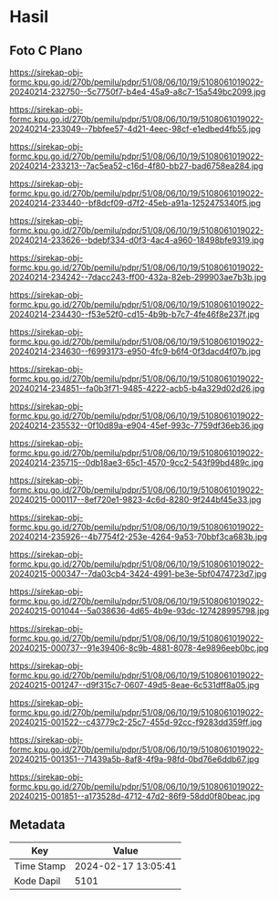 # Hasil

## Foto C Plano

https://sirekap-obj-formc.kpu.go.id/270b/pemilu/pdpr/51/08/06/10/19/5108061019022-20240214-232750--5c7750f7-b4e4-45a9-a8c7-15a549bc2099.jpg

https://sirekap-obj-formc.kpu.go.id/270b/pemilu/pdpr/51/08/06/10/19/5108061019022-20240214-233049--7bbfee57-4d21-4eec-98cf-e1edbed4fb55.jpg

https://sirekap-obj-formc.kpu.go.id/270b/pemilu/pdpr/51/08/06/10/19/5108061019022-20240214-233213--7ac5ea52-c16d-4f80-bb27-bad6758ea284.jpg

https://sirekap-obj-formc.kpu.go.id/270b/pemilu/pdpr/51/08/06/10/19/5108061019022-20240214-233440--bf8dcf09-d7f2-45eb-a91a-1252475340f5.jpg

https://sirekap-obj-formc.kpu.go.id/270b/pemilu/pdpr/51/08/06/10/19/5108061019022-20240214-233626--bdebf334-d0f3-4ac4-a960-18498bfe9319.jpg

https://sirekap-obj-formc.kpu.go.id/270b/pemilu/pdpr/51/08/06/10/19/5108061019022-20240214-234242--7dacc243-ff00-432a-82eb-299903ae7b3b.jpg

https://sirekap-obj-formc.kpu.go.id/270b/pemilu/pdpr/51/08/06/10/19/5108061019022-20240214-234430--f53e52f0-cd15-4b9b-b7c7-4fe46f8e237f.jpg

https://sirekap-obj-formc.kpu.go.id/270b/pemilu/pdpr/51/08/06/10/19/5108061019022-20240214-234630--f6993173-e950-4fc9-b6f4-0f3dacd4f07b.jpg

https://sirekap-obj-formc.kpu.go.id/270b/pemilu/pdpr/51/08/06/10/19/5108061019022-20240214-234851--fa0b3f71-9485-4222-acb5-b4a329d02d26.jpg

https://sirekap-obj-formc.kpu.go.id/270b/pemilu/pdpr/51/08/06/10/19/5108061019022-20240214-235532--0f10d89a-e904-45ef-993c-7759df36eb36.jpg

https://sirekap-obj-formc.kpu.go.id/270b/pemilu/pdpr/51/08/06/10/19/5108061019022-20240214-235715--0db18ae3-65c1-4570-9cc2-543f99bd489c.jpg

https://sirekap-obj-formc.kpu.go.id/270b/pemilu/pdpr/51/08/06/10/19/5108061019022-20240215-000117--8ef720e1-9823-4c6d-8280-9f244bf45e33.jpg

https://sirekap-obj-formc.kpu.go.id/270b/pemilu/pdpr/51/08/06/10/19/5108061019022-20240214-235926--4b7754f2-253e-4264-9a53-70bbf3ca683b.jpg

https://sirekap-obj-formc.kpu.go.id/270b/pemilu/pdpr/51/08/06/10/19/5108061019022-20240215-000347--7da03cb4-3424-4991-be3e-5bf0474723d7.jpg

https://sirekap-obj-formc.kpu.go.id/270b/pemilu/pdpr/51/08/06/10/19/5108061019022-20240215-001044--5a038636-4d65-4b9e-93dc-127428995798.jpg

https://sirekap-obj-formc.kpu.go.id/270b/pemilu/pdpr/51/08/06/10/19/5108061019022-20240215-000737--91e39406-8c9b-4881-8078-4e9896eeb0bc.jpg

https://sirekap-obj-formc.kpu.go.id/270b/pemilu/pdpr/51/08/06/10/19/5108061019022-20240215-001247--d9f315c7-0607-49d5-8eae-6c531dff8a05.jpg

https://sirekap-obj-formc.kpu.go.id/270b/pemilu/pdpr/51/08/06/10/19/5108061019022-20240215-001522--c43779c2-25c7-455d-92cc-f9283dd359ff.jpg

https://sirekap-obj-formc.kpu.go.id/270b/pemilu/pdpr/51/08/06/10/19/5108061019022-20240215-001351--71439a5b-8af8-4f9a-98fd-0bd76e6ddb67.jpg

https://sirekap-obj-formc.kpu.go.id/270b/pemilu/pdpr/51/08/06/10/19/5108061019022-20240215-001851--a173528d-4712-47d2-86f9-58dd0f80beac.jpg


## Metadata

| Key        | Value               |
| ---------- | ------------------- |
| Time Stamp | 2024-02-17 13:05:41 |
| Kode Dapil | 5101                |



